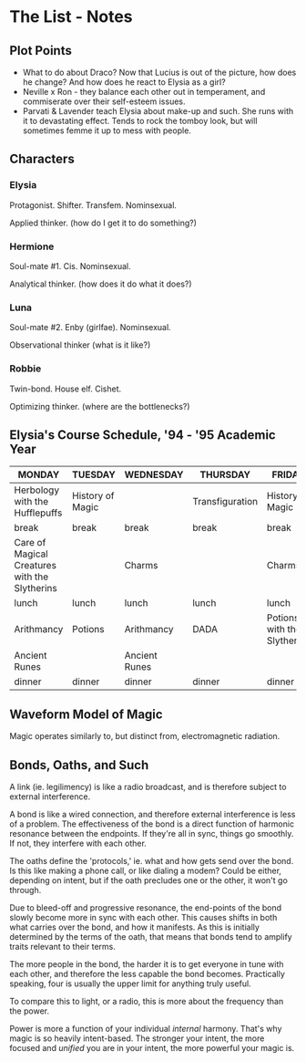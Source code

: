 # The List - Notes

## Plot Points

- What to do about Draco? Now that Lucius is out of the picture, how does he change? And how does he react to Elysia as a girl?
- Neville x Ron - they balance each other out in temperament, and commiserate over their self-esteem issues.
- Parvati & Lavender teach Elysia about make-up and such. She runs with it to devastating effect. Tends to rock the tomboy look, but will sometimes femme it up to mess with people.



## Characters

### Elysia

Protagonist. Shifter. Transfem. Nominsexual.

Applied thinker. (how do I get it to do something?)

### Hermione

Soul-mate #1. Cis. Nominsexual.

Analytical thinker. (how does it do what it does?)

### Luna

Soul-mate #2. Enby (girlfae). Nominsexual.

Observational thinker (what is it like?)

### Robbie

Twin-bond. House elf. Cishet.

Optimizing thinker. (where are the bottlenecks?)



## Elysia's Course Schedule, '94 - '95 Academic Year

| MONDAY                                        | TUESDAY          | WEDNESDAY     | THURSDAY        | FRIDAY                      |
| --------------------------------------------- | ---------------- | ------------- | --------------- | --------------------------- |
| Herbology with the Hufflepuffs                | History of Magic |               | Transfiguration | History of Magic            |
| break                                         | break            | break         | break           | break                       |
| Care of Magical Creatures with the Slytherins |                  | Charms        |                 | Charms                      |
| lunch                                         | lunch            | lunch         | lunch           | lunch                       |
| Arithmancy                                    | Potions          | Arithmancy    | DADA            | Potions with the Slytherins |
| Ancient Runes                                 |                  | Ancient Runes |                 |                             |
| dinner                                        | dinner           | dinner        | dinner          | dinner                      |



## Waveform Model of Magic

Magic operates similarly to, but distinct from, electromagnetic radiation.



## Bonds, Oaths, and Such

A link (ie. legilimency) is like a radio broadcast, and is therefore subject to external interference.

A bond is like a wired connection, and therefore external interference is less of a problem. The effectiveness of the bond is a direct function of harmonic resonance between the endpoints. If they're all in sync, things go smoothly. If not, they interfere with each other.

The oaths define the 'protocols,' ie. what and how gets send over the bond. Is this like making a phone call, or like dialing a modem? Could be either, depending on intent, but if the oath precludes one or the other, it won't go through.

Due to bleed-off and progressive resonance, the end-points of the bond slowly become more in sync with each other. This causes shifts in both what carries over the bond, and how it manifests. As this is initially determined by the terms of the oath, that means that bonds tend to amplify traits relevant to their terms.

The more people in the bond, the harder it is to get everyone in tune with each other, and therefore the less capable the bond becomes. Practically speaking, four is usually the upper limit for anything truly useful.

To compare this to light, or a radio, this is more about the frequency than the power.

Power is more a function of your individual *internal* harmony. That's why magic is so heavily intent-based. The stronger your intent, the more focused and *unified* you are in your intent, the more powerful your magic is.